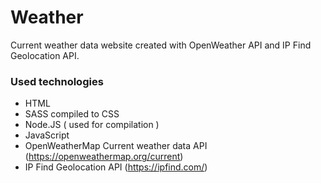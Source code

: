 # Weather
Current weather data website created with OpenWeather API and IP Find Geolocation API.
### Used technologies
- HTML
- SASS compiled to CSS
- Node.JS ( used for compilation )
- JavaScript
- OpenWeatherMap Current weather data API (https://openweathermap.org/current)
- IP Find Geolocation API (https://ipfind.com/)
